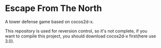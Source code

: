 Escape From The North
===

A tower defense game based on cocos2d-x. 

This repository is used for reversion control, so it's not complete, if you want to compile this project, you should download cocos2d-x first(here use 3.0).